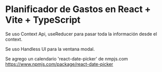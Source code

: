 # Planificador de Gastos en React + Vite + TypeScript

Se uso Context Api, useReducer para pasar toda la información desde el context.

Se uso Handless UI para la ventana modal.

Se agrego un calendario 'react-date-picker' de nmpjs.com
https://www.npmjs.com/package/react-date-picker